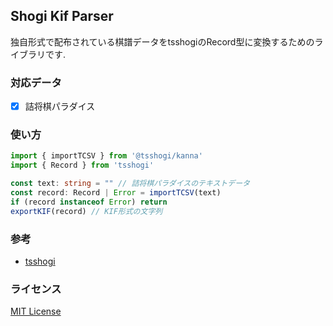 ## Shogi Kif Parser

独自形式で配布されている棋譜データをtsshogiのRecord型に変換するためのライブラリです.

### 対応データ

- [x] 詰将棋パラダイス

### 使い方

```ts
import { importTCSV } from '@tsshogi/kanna'
import { Record } from 'tsshogi'

const text: string = "" // 詰将棋パラダイスのテキストデータ
const record: Record | Error = importTCSV(text)
if (record instanceof Error) return
exportKIF(record) // KIF形式の文字列
```

### 参考

- [tsshogi](https://github.com/sunfish-shogi/tsshogi)

### ライセンス

[MIT License](https://github.com/tsshogi/kanna/blob/main/LICENSE)
